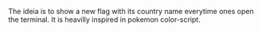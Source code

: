 The ideia is to show a new flag with its country name everytime ones open the terminal. It is heavilly inspired in pokemon color-script.

